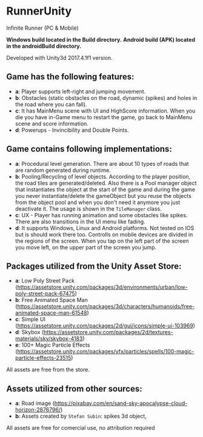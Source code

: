 # RunnerUnity
Infinite Runner (PC &amp; Mobile)

**Windows build located in the Build directory.**
**Android build (APK) located in the androidBuild directory.**

Developed with Unity3d 2017.4.1f1 version.


Game has the following features:
------------
- **a**: Player supports left-right and jumping movement.
- **b**: Obstacles (static obstacles on the road, dynamic (spikes) and holes in the road where you can fall).
- **c**: It has MainMenu scene with UI and HighScore information. When you die you have in-Game menu to restart the game, go back to 
MainMenu scene and score information.
- **d**: Powerups - Invincibility and Double Points.

Game contains following implementations:
------------
- **a**: Procedural level generation. There are about 10 types of roads that are random generated during runtime.
- **b**: Pooling/Recycling of level objects. According to the player position, the road tiles are generated/deleted. Also there is
a Pool manager object that instantiates the object at the start of the game and during the game you never instantiate/delete
the gameObject but you reuse the objects from the object pool and when you don't need it anymore you just deactivate it.
The usage is shown in the `TileManager` class.
- **c**: UX - Player has running animation and some obstacles like spikes. There are also transitions in the UI menu like fading.
- **d**: It supports Windows, Linux and Android platforms. Not tested on IOS but is should work there too.
Controlls on mobile devices are divided in the regions of the screen. When you tap on the left part of the screen you move left,
on the upper part of the screen you jump.

Packages utilized from the Unity Asset Store:
------------
- **a**: Low Poly Street Pack (https://assetstore.unity.com/packages/3d/environments/urban/low-poly-street-pack-67475)
- **b**: Free Animated Space Man (https://assetstore.unity.com/packages/3d/characters/humanoids/free-animated-space-man-61548)
- **c**: Simple UI (https://assetstore.unity.com/packages/2d/gui/icons/simple-ui-103969)
- **d**: Skybox (https://assetstore.unity.com/packages/2d/textures-materials/sky/skybox-4183)
- **e**: 100+ Magic Particle Effects (https://assetstore.unity.com/packages/vfx/particles/spells/100-magic-particle-effects-23515)

All assets are free from the store.

Assets utilized from other sources:
------------
- **a**: Road image (https://pixabay.com/en/sand-sky-apocalypse-cloud-horizon-2876796/)
- **b**: Assets created by `Stefan Subin`: spikes 3d object,

All assets are free for comercial use, no attribution required
